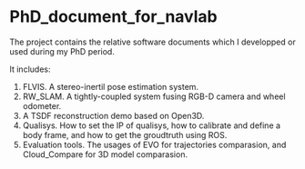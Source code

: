 # PhD_document_for_navlab

The project contains the relative software documents which I developped or used during my PhD period.

It includes:

1. FLVIS. A stereo-inertil pose estimation system.
2. RW_SLAM. A tightly-coupled system fusing RGB-D camera and wheel odometer.
3. A TSDF reconstruction demo based on Open3D.
4. Qualisys. How to set the IP of qualisys, how to calibrate and define a body frame, and how to get the groudtruth using ROS.
5. Evaluation tools. The usages of EVO for trajectories comparasion, and Cloud_Compare for 3D model comparasion.
